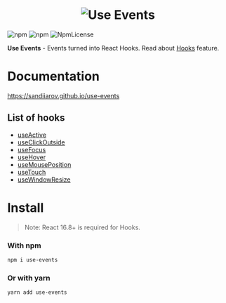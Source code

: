 <h1 align="center">
  <img src="https://user-images.githubusercontent.com/15861257/47953124-f53e3680-df46-11e8-99f8-983ef5613d31.png" alt="Use Events" />
</h1>

![npm](https://img.shields.io/npm/dt/use-events.svg)
![npm](https://img.shields.io/npm/v/use-events.svg)
![NpmLicense](https://img.shields.io/npm/l/use-events.svg)

**Use Events** - Events turned into React Hooks.
Read about [Hooks](https://reactjs.org/docs/hooks-intro.html) feature.

# Documentation

https://sandiiarov.github.io/use-events

## List of hooks

- [useActive](https://sandiiarov.github.io/use-events/#/docs-use-active)
- [useClickOutside](https://sandiiarov.github.io/use-events/#/docs-use-click-outside)
- [useFocus](https://sandiiarov.github.io/use-events/#/docs-use-focus)
- [useHover](https://sandiiarov.github.io/use-events/#/docs-use-hover)
- [useMousePosition](https://sandiiarov.github.io/use-events/#/docs-use-mouse-position)
- [useTouch](https://sandiiarov.github.io/use-events/#/docs-use-touch)
- [useWindowResize](https://sandiiarov.github.io/use-events/#/use-window-resize)

# Install

> Note: React 16.8+ is required for Hooks.

### With npm

```sh
npm i use-events
```

### Or with yarn

```sh
yarn add use-events
```
